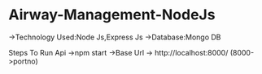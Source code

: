 # Airway-Management-NodeJs
->Technology Used:Node Js,Express Js 
->Database:Mongo DB 

Steps To Run Api
->npm start
->Base Url -> http://localhost:8000/ (8000->portno)

